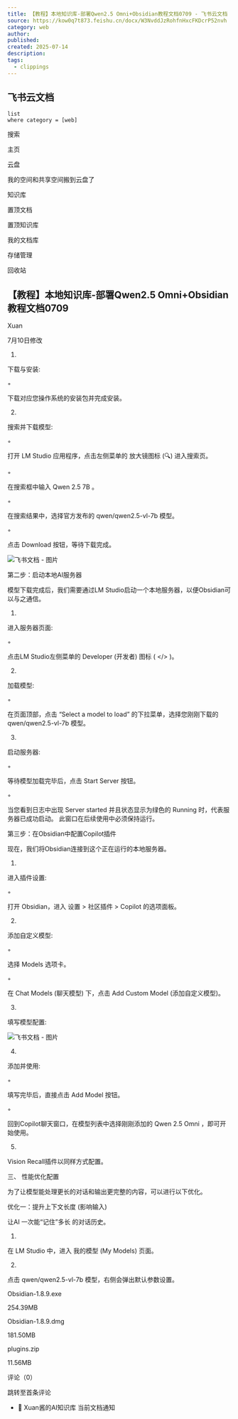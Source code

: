 ```yaml
---
title: ‍‬⁡​‍​‍‬‌⁡⁣⁣​﻿‌​‌​‍​⁢‌⁡⁤‬⁣⁣​​⁢​‬⁢‌⁣﻿⁢‍​﻿‬​​‍​​⁤​⁢【教程】本地知识库-部署Qwen2.5 Omni+Obsidian教程文档0709 - 飞书云文档
source: https://kow0q7t873.feishu.cn/docx/W3NvddJzRohfnHxcFKDcrP52nvh
category: web
author: 
published: 
created: 2025-07-14
description: 
tags:
  - clippings
---
```

## 飞书云文档

```dataview
list
where category = [web]
```

搜索

主页

云盘

我的空间和共享空间搬到云盘了

知识库

置顶文档

置顶知识库

我的文档库

存储管理

回收站

## 【教程】本地知识库-部署Qwen2.5 Omni+Obsidian教程文档0709

Xuan

7月10日修改

1.

下载与安装:

◦

下载对应您操作系统的安装包并完成安装。

2.

搜索并下载模型:

◦

打开 LM Studio 应用程序，点击左侧菜单的 放大镜图标 (🔍) 进入搜索页。

◦

在搜索框中输入 Qwen 2.5 7B 。

◦

在搜索结果中，选择官方发布的 qwen/qwen2.5-vl-7b 模型。

◦

点击 Download 按钮，等待下载完成。

![飞书文档 - 图片](https://api3-eeft-drive.feishu.cn/space/api/box/stream/download/v2/cover/XGaKbnZk7oUggOxQpIKcd2HHnDg/?fallback_source=1&height=1280&mount_node_token=doxcn1jtTd3jLU78yQsb9M7k0td&mount_point=docx_image&policy=equal&width=1280)

第二步：启动本地AI服务器

模型下载完成后，我们需要通过LM Studio启动一个本地服务器，以便Obsidian可以与之通信。

1.

进入服务器页面:

◦

点击LM Studio左侧菜单的 Developer (开发者) 图标 ( </> )。

2.

加载模型:

◦

在页面顶部，点击 “Select a model to load” 的下拉菜单，选择您刚刚下载的 qwen/qwen2.5-vl-7b 模型。

3.

启动服务器:

◦

等待模型加载完毕后，点击 Start Server 按钮。

◦

当您看到日志中出现 Server started 并且状态显示为绿色的 Running 时，代表服务器已成功启动。 此窗口在后续使用中必须保持运行。

第三步：在Obsidian中配置Copilot插件

现在，我们将Obsidian连接到这个正在运行的本地服务器。

1.

进入插件设置:

◦

打开 Obsidian，进入 设置 \> 社区插件 \> Copilot 的选项面板。

2.

添加自定义模型:

◦

选择 Models 选项卡。

◦

在 Chat Models (聊天模型) 下，点击 Add Custom Model (添加自定义模型)。

3.

填写模型配置:

![飞书文档 - 图片](https://api3-eeft-drive.feishu.cn/space/api/box/stream/download/v2/cover/HChgbclc3omYjdxrVFpcmneQn3f/?fallback_source=1&height=1280&mount_node_token=doxcnD6sv6wENThUQ3yVvwspLW7&mount_point=docx_image&policy=equal&width=1280)

4.

添加并使用:

◦

填写完毕后，直接点击 Add Model 按钮。

◦

回到Copilot聊天窗口，在模型列表中选择刚刚添加的 Qwen 2.5 Omni ，即可开始使用。

5.

Vision Recall插件以同样方式配置。

三、 性能优化配置

为了让模型能处理更长的对话和输出更完整的内容，可以进行以下优化。

优化一：提升上下文长度 (影响输入)

让AI 一次能“记住”多长 的对话历史。

1.

在 LM Studio 中，进入 我的模型 (My Models) 页面。

2.

点击 qwen/qwen2.5-vl-7b 模型，右侧会弹出默认参数设置。

Obsidian-1.8.9.exe

254.39MB

Obsidian-1.8.9.dmg

181.50MB

plugins.zip

11.56MB

评论（0）

跳转至首条评论

- 👻 Xuan酱的AI知识库
当前文档通知